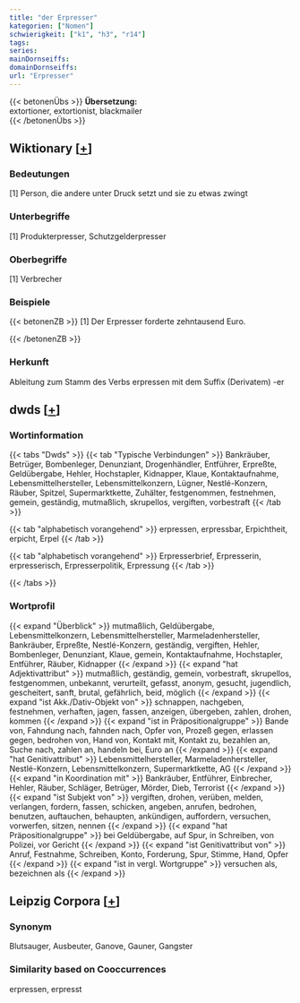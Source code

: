 ```yaml
---
title: "der Erpresser"
kategorien: ["Nomen"]
schwierigkeit: ["k1", "h3", "r14"]
tags:
series:
mainDornseiffs:
domainDornseiffs:
url: "Erpresser"
---
```


{{< betonenÜbs >}}
**Übersetzung:**  
extortioner, extortionist, blackmailer  
{{< /betonenÜbs >}}

## Wiktionary [[+](https://de.wiktionary.org/wiki/Erpresser)]

### Bedeutungen
[1] Person, die andere unter Druck setzt und sie zu etwas zwingt  

### Unterbegriffe
[1] Produkterpresser, Schutzgelderpresser  

### Oberbegriffe
[1] Verbrecher  

### Beispiele
{{< betonenZB >}}
[1] Der Erpresser forderte zehntausend Euro.  

{{< /betonenZB >}}
### Herkunft
Ableitung zum Stamm des Verbs erpressen mit dem Suffix (Derivatem) -er  



## dwds [[+](https://www.dwds.de/wb/Erpresser)]

### Wortinformation
{{< tabs "Dwds" >}}
{{< tab "Typische Verbindungen" >}}
Bankräuber, Betrüger, Bombenleger, Denunziant, Drogenhändler, Entführer, Erpreßte, Geldübergabe, Hehler, Hochstapler, Kidnapper, Klaue, Kontaktaufnahme, Lebensmittelhersteller, Lebensmittelkonzern, Lügner, Nestlé-Konzern, Räuber, Spitzel, Supermarktkette, Zuhälter, festgenommen, festnehmen, gemein, geständig, mutmaßlich, skrupellos, vergiften, vorbestraft
{{< /tab >}}

{{< tab "alphabetisch vorangehend" >}}
erpressen, erpressbar, Erpichtheit, erpicht, Erpel
{{< /tab >}}

{{< tab "alphabetisch vorangehend" >}}
Erpresserbrief, Erpresserin, erpresserisch, Erpresserpolitik, Erpressung
{{< /tab >}}

{{< /tabs >}}

### Wortprofil
{{< expand "Überblick" >}} mutmaßlich, Geldübergabe, Lebensmittelkonzern, Lebensmittelhersteller, Marmeladenhersteller, Bankräuber, Erpreßte, Nestlé-Konzern, geständig, vergiften, Hehler, Bombenleger, Denunziant, Klaue, gemein, Kontaktaufnahme, Hochstapler, Entführer, Räuber, Kidnapper {{< /expand >}}
{{< expand "hat Adjektivattribut" >}} mutmaßlich, geständig, gemein, vorbestraft, skrupellos, festgenommen, unbekannt, verurteilt, gefasst, anonym, gesucht, jugendlich, gescheitert, sanft, brutal, gefährlich, beid, möglich {{< /expand >}}
{{< expand "ist Akk./Dativ-Objekt von" >}} schnappen, nachgeben, festnehmen, verhaften, jagen, fassen, anzeigen, übergeben, zahlen, drohen, kommen {{< /expand >}}
{{< expand "ist in Präpositionalgruppe" >}} Bande von, Fahndung nach, fahnden nach, Opfer von, Prozeß gegen, erlassen gegen, bedrohen von, Hand von, Kontakt mit, Kontakt zu, bezahlen an, Suche nach, zahlen an, handeln bei, Euro an {{< /expand >}}
{{< expand "hat Genitivattribut" >}} Lebensmittelhersteller, Marmeladenhersteller, Nestlé-Konzern, Lebensmittelkonzern, Supermarktkette, AG {{< /expand >}}
{{< expand "in Koordination mit" >}} Bankräuber, Entführer, Einbrecher, Hehler, Räuber, Schläger, Betrüger, Mörder, Dieb, Terrorist {{< /expand >}}
{{< expand "ist Subjekt von" >}} vergiften, drohen, verüben, melden, verlangen, fordern, fassen, schicken, angeben, anrufen, bedrohen, benutzen, auftauchen, behaupten, ankündigen, auffordern, versuchen, vorwerfen, sitzen, nennen {{< /expand >}}
{{< expand "hat Präpositionalgruppe" >}} bei Geldübergabe, auf Spur, in Schreiben, von Polizei, vor Gericht {{< /expand >}}
{{< expand "ist Genitivattribut von" >}} Anruf, Festnahme, Schreiben, Konto, Forderung, Spur, Stimme, Hand, Opfer {{< /expand >}}
{{< expand "ist in vergl. Wortgruppe" >}} versuchen als, bezeichnen als {{< /expand >}}

## Leipzig Corpora [[+](https://corpora.uni-leipzig.de/en/res?word=Erpresser&corpusId=deu_newscrawl-public_2018)]


### Synonym
Blutsauger, Ausbeuter, Ganove, Gauner, Gangster


### Similarity based on Cooccurrences
erpressen, erpresst

